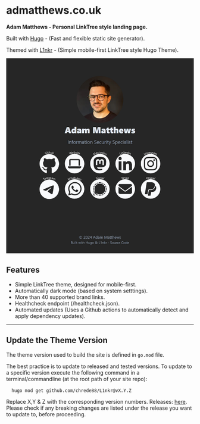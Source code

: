 # admatthews.co.uk 

**Adam Matthews - Personal LinkTree style landing page.**

Built with [Hugo](https://github.com/gohugoio/hugo) - (Fast and flexible static site generator).

Themed with [L1nkr](https://github.com/chrede88/L1nkr) - (Simple mobile-first LinkTree style Hugo Theme).


![Example screenshot of the home page](assets\landing-page.jpg)

## Features

- Simple LinkTree theme, designed for mobile-first.
- Automatically dark mode (based on system setttings).
- More than 40 supported brand links.
- Healthcheck endpoint (/healthcheck.json).
- Automated updates (Uses a Github actions to automatically detect and apply dependency updates).


---

## Update the Theme Version

The theme version used to build the site is defined in `go.mod` file.

The best practice is to update to released and tested versions. To update to a specific version execute the following command in a terminal/commandline (at the root path of your site repo):

```shell
  hugo mod get github.com/chrede88/L1nkr@vX.Y.Z
```
Replace X,Y & Z with the corresponding version numbers. Releases: [here](https://github.com/chrede88/L1nkr/releases).
Please check if any breaking changes are listed under the release you want to update to, before proceeding.



